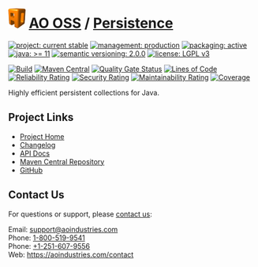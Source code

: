 # [<img src="ao-logo.png" alt="AO Logo" width="35" height="40">](https://github.com/aoindustries) [AO OSS](https://github.com/aoindustries/ao-oss) / [Persistence](https://github.com/aoindustries/ao-persistence)

[![project: current stable](https://oss.aoapps.com/ao-badges/project-current-stable.svg)](https://aoindustries.com/life-cycle#project-current-stable)
[![management: production](https://oss.aoapps.com/ao-badges/management-production.svg)](https://aoindustries.com/life-cycle#management-production)
[![packaging: active](https://oss.aoapps.com/ao-badges/packaging-active.svg)](https://aoindustries.com/life-cycle#packaging-active)  
[![java: &gt;= 11](https://oss.aoapps.com/ao-badges/java-11.svg)](https://docs.oracle.com/en/java/javase/11/docs/api/)
[![semantic versioning: 2.0.0](https://oss.aoapps.com/ao-badges/semver-2.0.0.svg)](http://semver.org/spec/v2.0.0.html)
[![license: LGPL v3](https://oss.aoapps.com/ao-badges/license-lgpl-3.0.svg)](https://www.gnu.org/licenses/lgpl-3.0)

[![Build](https://github.com/aoindustries/ao-persistence/workflows/Build/badge.svg?branch=master)](https://github.com/aoindustries/ao-persistence/actions?query=workflow%3ABuild)
[![Maven Central](https://maven-badges.herokuapp.com/maven-central/com.aoapps/ao-persistence/badge.svg)](https://maven-badges.herokuapp.com/maven-central/com.aoapps/ao-persistence)
[![Quality Gate Status](https://sonarcloud.io/api/project_badges/measure?branch=master&project=com.aoapps%3Aao-persistence&metric=alert_status)](https://sonarcloud.io/dashboard?branch=master&id=com.aoapps%3Aao-persistence)
[![Lines of Code](https://sonarcloud.io/api/project_badges/measure?branch=master&project=com.aoapps%3Aao-persistence&metric=ncloc)](https://sonarcloud.io/component_measures?branch=master&id=com.aoapps%3Aao-persistence&metric=ncloc)  
[![Reliability Rating](https://sonarcloud.io/api/project_badges/measure?branch=master&project=com.aoapps%3Aao-persistence&metric=reliability_rating)](https://sonarcloud.io/component_measures?branch=master&id=com.aoapps%3Aao-persistence&metric=Reliability)
[![Security Rating](https://sonarcloud.io/api/project_badges/measure?branch=master&project=com.aoapps%3Aao-persistence&metric=security_rating)](https://sonarcloud.io/component_measures?branch=master&id=com.aoapps%3Aao-persistence&metric=Security)
[![Maintainability Rating](https://sonarcloud.io/api/project_badges/measure?branch=master&project=com.aoapps%3Aao-persistence&metric=sqale_rating)](https://sonarcloud.io/component_measures?branch=master&id=com.aoapps%3Aao-persistence&metric=Maintainability)
[![Coverage](https://sonarcloud.io/api/project_badges/measure?branch=master&project=com.aoapps%3Aao-persistence&metric=coverage)](https://sonarcloud.io/component_measures?branch=master&id=com.aoapps%3Aao-persistence&metric=Coverage)

Highly efficient persistent collections for Java.

## Project Links
* [Project Home](https://oss.aoapps.com/persistence/)
* [Changelog](https://oss.aoapps.com/persistence/changelog)
* [API Docs](https://oss.aoapps.com/persistence/apidocs/)
* [Maven Central Repository](https://search.maven.org/artifact/com.aoapps/ao-persistence)
* [GitHub](https://github.com/aoindustries/ao-persistence)

## Contact Us
For questions or support, please [contact us](https://aoindustries.com/contact):

Email: [support@aoindustries.com](mailto:support@aoindustries.com)  
Phone: [1-800-519-9541](tel:1-800-519-9541)  
Phone: [+1-251-607-9556](tel:+1-251-607-9556)  
Web: https://aoindustries.com/contact
